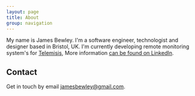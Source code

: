 ```yaml
---
layout: page
title: About
group: navigation
---
```


My name is James Bewley.  I'm a software engineer, technologist and designer based in Bristol, UK.  I'm currently developing remote monitoring system's for
[Telemisis](http://www.telemisis.com/),
More information [can be found on LinkedIn](http://www.linkedin.com/in/jamesbewley).

## Contact

Get in touch by email [jamesbewley@gmail.com](mailto:jamesbewley@gmail.com).
